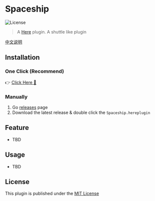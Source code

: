 # Spaceship

![License](https://img.shields.io/badge/license-MIT-blue.svg)

> A [Here](https://here.app) plugin. A shuttle like plugin

[中文说明](./README_zh.md)

## Installation

### One Click  (Recommend)

👉 <a href="https://jump.here.app/?installPlugin?title=Spaceship&url=https://github.com/FriendsOfHere/spaceship/releases/latest/download/Spaceship.hereplugin">Click Here 🔌</a>

### Manually
1. Go [releases](https://github.com/FriendsOfHere/spaceship/releases/latest/) page
2. Download the latest release & double click the `Spaceship.hereplugin`

## Feature
- TBD

## Usage
- TBD

## License
This plugin is published under the [MIT License](./LICENSE.md)
